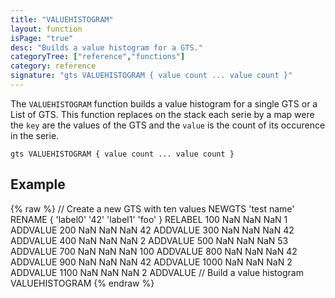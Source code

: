 ```yaml
---
title: "VALUEHISTOGRAM"
layout: function
isPage: "true"
desc: "Builds a value histogram for a GTS."
categoryTree: ["reference","functions"]
category: reference
signature: "gts VALUEHISTOGRAM { value count ... value count }"
---
```


The `VALUEHISTOGRAM` function builds a value histogram for a single GTS or a List of GTS.
This function replaces on the stack each serie by a map were the `key` are the values of the GTS and the `value` is the count of its occurence in the serie.

```
gts VALUEHISTOGRAM { value count ... value count }
```

## Example ##

{% raw %}
<warp10-warpscript-widget backend="{{backend}}"  exec-endpoint="{{execEndpoint}}">
// Create a new GTS with ten values 
NEWGTS 
'test name'
RENAME
{ 'label0' '42' 'label1' 'foo' }
RELABEL
100  NaN NaN NaN 1 ADDVALUE
200  NaN NaN NaN  42 ADDVALUE
300  NaN NaN NaN  42 ADDVALUE
400  NaN NaN NaN  2 ADDVALUE
500  NaN NaN NaN  53 ADDVALUE
700  NaN NaN NaN  100 ADDVALUE
800  NaN NaN NaN  42 ADDVALUE
900  NaN NaN NaN  42 ADDVALUE
1000 NaN NaN NaN  2 ADDVALUE
1100 NaN NaN NaN  2 ADDVALUE
// Build a value histogram
VALUEHISTOGRAM
</warp10-warpscript-widget>
{% endraw %}